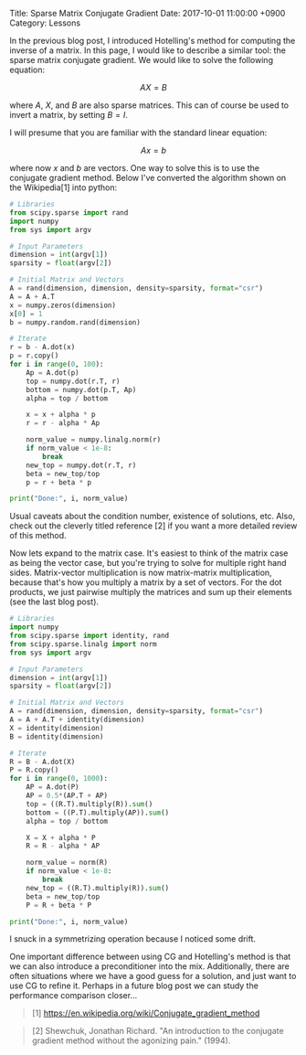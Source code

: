 Title: Sparse Matrix Conjugate Gradient
Date: 2017-10-01 11:00:00 +0900
Category: Lessons

In the previous blog post, I introduced Hotelling's method for computing the inverse of a matrix. In this page, I would like to describe a similar tool: the sparse matrix conjugate gradient. We would like to solve the following equation:

$$\begin{equation}
AX = B
\end{equation}$$

where $A$, $X$, and $B$ are also sparse matrices. This can of course be used to invert a matrix, by setting $B=I$.

I will presume that you are familiar with the standard linear equation:

$$\begin{equation}
Ax = b
\end{equation}$$

where now $x$ and $b$ are vectors. One way to solve this is to use the conjugate gradient method. Below I've converted the algorithm shown on the Wikipedia[1] into python:

```python
# Libraries
from scipy.sparse import rand
import numpy
from sys import argv

# Input Parameters
dimension = int(argv[1])
sparsity = float(argv[2])

# Initial Matrix and Vectors
A = rand(dimension, dimension, density=sparsity, format="csr")
A = A + A.T
x = numpy.zeros(dimension)
x[0] = 1
b = numpy.random.rand(dimension)

# Iterate
r = b - A.dot(x)
p = r.copy()
for i in range(0, 100):
    Ap = A.dot(p)
    top = numpy.dot(r.T, r)
    bottom = numpy.dot(p.T, Ap)
    alpha = top / bottom

    x = x + alpha * p
    r = r - alpha * Ap

    norm_value = numpy.linalg.norm(r)
    if norm_value < 1e-8:
        break
    new_top = numpy.dot(r.T, r)
    beta = new_top/top
    p = r + beta * p

print("Done:", i, norm_value)
```

Usual caveats about the condition number, existence of solutions, etc. Also, check out the cleverly titled reference [2] if you want a more detailed review of this method.

Now lets expand to the matrix case. It's easiest to think of the matrix case as being the vector case, but you're trying to solve for multiple right hand sides. Matrix-vector multiplication is now matrix-matrix multiplication, because that's how you multiply a matrix by a set of vectors. For the dot products, we just pairwise multiply the matrices and sum up their elements (see the last blog post).

```python
# Libraries
import numpy
from scipy.sparse import identity, rand
from scipy.sparse.linalg import norm
from sys import argv

# Input Parameters
dimension = int(argv[1])
sparsity = float(argv[2])

# Initial Matrix and Vectors
A = rand(dimension, dimension, density=sparsity, format="csr")
A = A + A.T + identity(dimension)
X = identity(dimension)
B = identity(dimension)

# Iterate
R = B - A.dot(X)
P = R.copy()
for i in range(0, 1000):
    AP = A.dot(P)
    AP = 0.5*(AP.T + AP)
    top = ((R.T).multiply(R)).sum()
    bottom = ((P.T).multiply(AP)).sum()
    alpha = top / bottom

    X = X + alpha * P
    R = R - alpha * AP

    norm_value = norm(R)
    if norm_value < 1e-8:
        break
    new_top = ((R.T).multiply(R)).sum()
    beta = new_top/top
    P = R + beta * P

print("Done:", i, norm_value)
```

I snuck in a symmetrizing operation because I noticed some drift.

One important difference between using CG and Hotelling's method is that we can also introduce a preconditioner into the mix. Additionally, there are often situations where we have a good guess for a solution, and just want to use CG to refine it. Perhaps in a future blog post we can study the performance comparison closer...

> [1] https://en.wikipedia.org/wiki/Conjugate_gradient_method

> [2] Shewchuk, Jonathan Richard. "An introduction to the conjugate gradient
> method without the agonizing pain." (1994).
